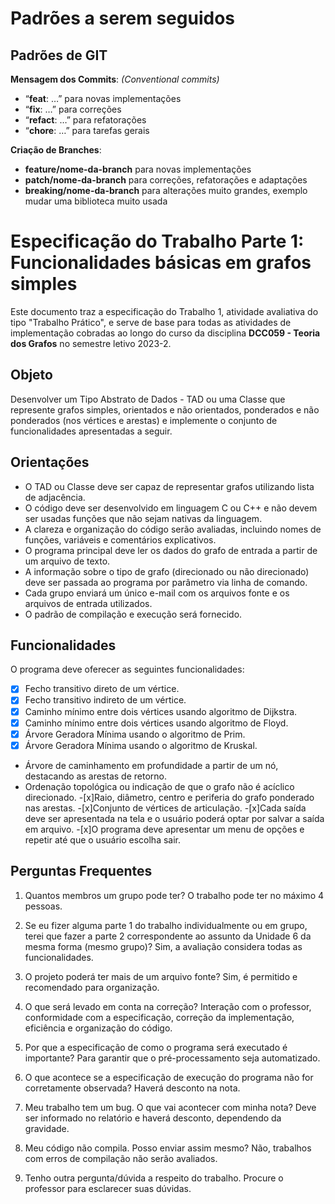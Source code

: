 # Padrões a serem seguidos

## ******************************Padrões de GIT******************************

**Mensagem dos Commits**: *(Conventional commits)*

- “**feat**: …” para novas implementações
- “**fix**: …” para correções
- “**refact**: …” para refatorações
- “**chore**: …” para tarefas gerais

**Criação de Branches**:

- **feature/nome-da-branch** para novas implementações
- **patch/nome-da-branch** para correções, refatorações e adaptações
- **breaking/nome-da-branch** para alterações muito grandes, exemplo mudar uma biblioteca muito usada

# Especificação do Trabalho Parte 1: Funcionalidades básicas em grafos simples

Este documento traz a especificação do Trabalho 1, atividade avaliativa do tipo "Trabalho Prático", e serve de base
para todas as atividades de implementação cobradas ao longo do curso da disciplina **DCC059 - Teoria dos Grafos** no
semestre letivo 2023-2.

## Objeto
Desenvolver um Tipo Abstrato de Dados - TAD ou uma Classe que represente grafos simples, orientados e
não orientados, ponderados e não ponderados (nos vértices e arestas) e implemente o conjunto de funcionalidades
apresentadas a seguir.

## Orientações
- O TAD ou Classe deve ser capaz de representar grafos utilizando lista de adjacência.
- O código deve ser desenvolvido em linguagem C ou C++ e não devem ser usadas funções que não sejam nativas
  da linguagem.
- A clareza e organização do código serão avaliadas, incluindo nomes de funções, variáveis e comentários explicativos.
- O programa principal deve ler os dados do grafo de entrada a partir de um arquivo de texto.
- A informação sobre o tipo de grafo (direcionado ou não direcionado) deve ser passada ao programa por parâmetro via linha de comando.
- Cada grupo enviará um único e-mail com os arquivos fonte e os arquivos de entrada utilizados.
- O padrão de compilação e execução será fornecido.

## Funcionalidades
O programa deve oferecer as seguintes funcionalidades:
- [x] Fecho transitivo direto de um vértice.
- [x] Fecho transitivo indireto de um vértice.
- [x] Caminho mínimo entre dois vértices usando algoritmo de Dijkstra.
- [x] Caminho mínimo entre dois vértices usando algoritmo de Floyd.
- [x] Árvore Geradora Mínima usando o algoritmo de Prim.
- [x] Árvore Geradora Mínima usando o algoritmo de Kruskal.
- Árvore de caminhamento em profundidade a partir de um nó, destacando as arestas de retorno.
- Ordenação topológica ou indicação de que o grafo não é acíclico direcionado.
-[x]Raio, diâmetro, centro e periferia do grafo ponderado nas arestas.
-[x]Conjunto de vértices de articulação.
-[x]Cada saída deve ser apresentada na tela e o usuário poderá optar por salvar a saída em arquivo.
-[x]O programa deve apresentar um menu de opções e repetir até que o usuário escolha sair.

## Perguntas Frequentes
1. Quantos membros um grupo pode ter?
   O trabalho pode ter no máximo 4 pessoas.

2. Se eu fizer alguma parte 1 do trabalho individualmente ou em grupo, terei que fazer a parte 2 correspondente ao assunto da Unidade 6 da mesma forma (mesmo grupo)?
   Sim, a avaliação considera todas as funcionalidades.

3. O projeto poderá ter mais de um arquivo fonte?
   Sim, é permitido e recomendado para organização.

4. O que será levado em conta na correção?
   Interação com o professor, conformidade com a especificação, correção da implementação, eficiência e organização do código.

5. Por que a especificação de como o programa será executado é importante?
   Para garantir que o pré-processamento seja automatizado.

6. O que acontece se a especificação de execução do programa não for corretamente observada?
   Haverá desconto na nota.

7. Meu trabalho tem um bug. O que vai acontecer com minha nota?
   Deve ser informado no relatório e haverá desconto, dependendo da gravidade.

8. Meu código não compila. Posso enviar assim mesmo?
   Não, trabalhos com erros de compilação não serão avaliados.

9. Tenho outra pergunta/dúvida a respeito do trabalho.
   Procure o professor para esclarecer suas dúvidas.
